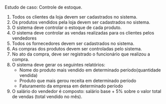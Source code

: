 Estudo de caso: Controle de estoque.

<ol>
    <li>Todos os clientes da loja devem ser cadastrados no sistema.</li>
    <li>Os produtos vendidos pela loja devem ser cadastrados no sistema.</li>
    <li>O sistema deve controlar o estoque de cada produto.</li>
    <li>O sistema deve controlar as vendas realizadas para os clientes pelos vendedores</li>
    <li>Todos os fornecedores devem ser cadastrados no sistema.</li>
    <li>As compras dos produtos devem ser controladas pelo sistema.</li>
    <li>No ato da compra, deve ser registrado o funcionário que realizou a compra.</li>
    <li>O sistema deve gerar os seguintes relatórios:
        <ul>
            <li>Nome do produto mais vendido em determinado período(quantidade vendida)</li>
            <li>Produto que mais gerou receita em determinado período</li>
            <li>Faturamento da empresa em determinado período</li>
        </ul>
    </li>
    <li>O salário do vendedor é composto: salário base + 5% sobre o valor total de vendas (total vendido no mês).</li>
</ol>